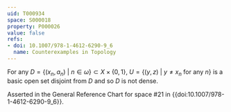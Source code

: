 ```yaml
---
uid: T000934
space: S000018
property: P000026
value: false
refs:
- doi: 10.1007/978-1-4612-6290-9_6
  name: Counterexamples in Topology
---
```


For any $D = \{(x_n, a_n)\ |\ n \in \omega\} \subset X \times \{0,1\}$, $U = \{(y,z)\ |\ y \neq x_n \text{ for any } n\}$ is a basic open set disjoint from $D$ and so $D$ is not dense.

Asserted in the General Reference Chart for space #21 in
{{doi:10.1007/978-1-4612-6290-9_6}}.
